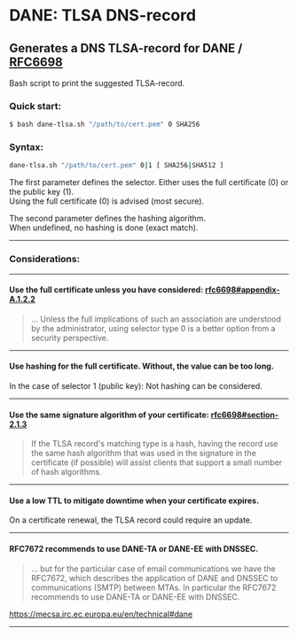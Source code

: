 # DANE: TLSA DNS-record
## Generates a DNS TLSA-record for DANE / [RFC6698](https://datatracker.ietf.org/doc/html/rfc6698)

Bash script to print the suggested TLSA-record.

### Quick start:

```bash
$ bash dane-tlsa.sh "/path/to/cert.pem" 0 SHA256
```

### Syntax:

```bash
dane-tlsa.sh "/path/to/cert.pem" 0|1 [ SHA256|SHA512 ]
```

The first parameter defines the selector. Either uses the full certificate (0) or the public key (1).
<br>Using the full certificate (0) is advised (most secure).

The second parameter defines the hashing algorithm.
<br>When undefined, no hashing is done (exact match).

<hr />

### Considerations:

<hr />

#### Use the full certificate unless you have considered: [rfc6698#appendix-A.1.2.2](https://datatracker.ietf.org/doc/html/rfc6698#appendix-A.1.2.2)
> ... Unless the full implications of such an association are
> understood by the administrator, using selector type 0 is a better
> option from a security perspective.

<hr />

#### Use hashing for the full certificate. Without, the value can be too long.
In the case of selector 1 (public key): Not hashing can be considered.

<hr />

#### Use the same signature algorithm of your certificate: [rfc6698#section-2.1.3](https://datatracker.ietf.org/doc/html/rfc6698#section-2.1.3)
> If the TLSA record's matching type is a hash, having the record use
> the same hash algorithm that was used in the signature in the
> certificate (if possible) will assist clients that support a small
> number of hash algorithms.

<hr />

#### Use a low TTL to mitigate downtime when your certificate expires.
On a certificate renewal, the TLSA record could require an update.

<hr />

#### RFC7672 recommends to use DANE-TA or DANE-EE with DNSSEC.
> ... but for the particular case of email communications we have the RFC7672, which describes the application of DANE and DNSSEC to communications (SMTP) between MTAs. In particular the RFC7672 recommends to use DANE-TA or DANE-EE with DNSSEC.

https://mecsa.jrc.ec.europa.eu/en/technical#dane

<hr />
